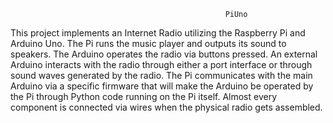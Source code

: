                                                     PiUno

This project implements an Internet Radio utilizing the Raspberry Pi and Arduino
Uno. The Pi runs the music player and outputs its sound to speakers. The Arduino
operates the radio via buttons pressed. An external Arduino interacts with the radio
through either a port interface or through sound waves generated by the radio. The Pi
communicates with the main Arduino via a specific firmware that will make the Arduino
be operated by the Pi through Python code running on the Pi itself. Almost every
component is connected via wires when the physical radio gets assembled.
